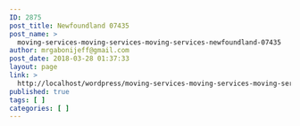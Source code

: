```yaml
---
ID: 2875
post_title: Newfoundland 07435
post_name: >
  moving-services-moving-services-moving-services-newfoundland-07435
author: mrgabonijeff@gmail.com
post_date: 2018-03-28 01:37:33
layout: page
link: >
  http://localhost/wordpress/moving-services-moving-services-moving-services-newfoundland-07435/
published: true
tags: [ ]
categories: [ ]
---
```

